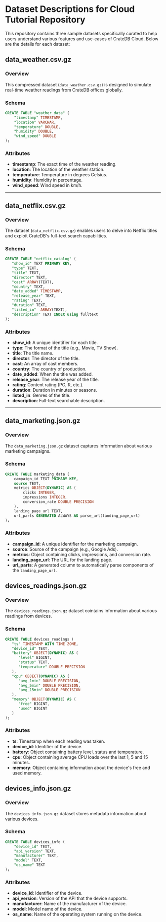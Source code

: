 # Dataset Descriptions for Cloud Tutorial Repository

This repository contains three sample datasets specifically curated to help users understand various features and use-cases of CrateDB Cloud. Below are the details for each dataset:


## data_weather.csv.gz

### Overview
This compressed dataset (`data_weather.csv.gz`) is designed to simulate real-time weather readings from CrateDB offices globally.

### Schema
```sql
CREATE TABLE "weather_data" (
    "timestamp" TIMESTAMP,
    "location" VARCHAR,
    "temperature" DOUBLE,
    "humidity" DOUBLE,
    "wind_speed" DOUBLE
);
```

### Attributes
- **timestamp**: The exact time of the weather reading.
- **location**: The location of the weather station.
- **temperature**: Temperature in degrees Celsius.
- **humidity**: Humidity in percentage.
- **wind_speed**: Wind speed in km/h.

---

## data_netflix.csv.gz

### Overview
The dataset (`data_netflix.csv.gz`) enables users to delve into Netflix titles and exploit CrateDB's full-text search capabilities.

### Schema
```sql
CREATE TABLE "netflix_catalog" (
   "show_id" TEXT PRIMARY KEY,
   "type" TEXT,
   "title" TEXT,
   "director" TEXT,
   "cast" ARRAY(TEXT),
   "country" TEXT,
   "date_added" TIMESTAMP,
   "release_year" TEXT,
   "rating" TEXT,
   "duration" TEXT,
   "listed_in"  ARRAY(TEXT),
   "description" TEXT INDEX using fulltext
);
```

### Attributes
- **show_id**: A unique identifier for each title.
- **type**: The format of the title (e.g., Movie, TV Show).
- **title**: The title name.
- **director**: The director of the title.
- **cast**: An array of cast members.
- **country**: The country of production.
- **date_added**: When the title was added.
- **release_year**: The release year of the title.
- **rating**: Content rating (PG, R, etc.).
- **duration**: Duration in minutes or seasons.
- **listed_in**: Genres of the title.
- **description**: Full-text searchable description.

---

## data_marketing.json.gz

### Overview
The `data_marketing.json.gz` dataset captures information about various marketing campaigns.

### Schema
```sql
CREATE TABLE marketing_data (
    campaign_id TEXT PRIMARY KEY,
    source TEXT,
    metrics OBJECT(DYNAMIC) AS (
        clicks INTEGER,
        impressions INTEGER,
        conversion_rate DOUBLE PRECISION
    ),
    landing_page_url TEXT,
    url_parts GENERATED ALWAYS AS parse_url(landing_page_url)
);
```

### Attributes
- **campaign_id**: A unique identifier for the marketing campaign.
- **source**: Source of the campaign (e.g., Google Ads).
- **metrics**: Object containing clicks, impressions, and conversion rate.
- **landing_page_url**: The URL for the landing page.
- **url_parts**: A generated column to automatically parse components of the `landing_page_url`.

## devices_readings.json.gz

### Overview
The `devices_readings.json.gz` dataset cointains information about various readings from devices.

### Schema
```sql
CREATE TABLE devices_readings (
   "ts" TIMESTAMP WITH TIME ZONE,
   "device_id" TEXT,
   "battery" OBJECT(DYNAMIC) AS (
      "level" BIGINT,
      "status" TEXT,
      "temperature" DOUBLE PRECISION
   ),
   "cpu" OBJECT(DYNAMIC) AS (
      "avg_1min" DOUBLE PRECISION,
      "avg_5min" DOUBLE PRECISION,
      "avg_15min" DOUBLE PRECISION
   ),
   "memory" OBJECT(DYNAMIC) AS (
      "free" BIGINT,
      "used" BIGINT
   )
);
```

### Attributes
- **ts**: Timestamp when each reading was taken.
- **device_id**: Identifier of the device.
- **battery**: Object containing battery level, status and temperature.
- **cpu**: Object containing average CPU loads over the last 1, 5 and 15 minutes.
- **memory**: Object containing information about the device's free and used memory.

## devices_info.json.gz

### Overview
The `devices_info.json.gz` dataset stores metadata information about various devices.

### Schema
```sql
CREATE TABLE devices_info (
    "device_id" TEXT,
    "api_version" TEXT,
    "manufacturer" TEXT,
    "model" TEXT,
    "os_name" TEXT
);
```

### Attributes
- **device_id**: Identifier of the device.
- **api_version**: Version of the API that the device supports.
- **manufacturer**: Name of the manufacturer of the device.
- **model**: Model name of the device.
- **os_name**: Name of the operating system running on the device.
